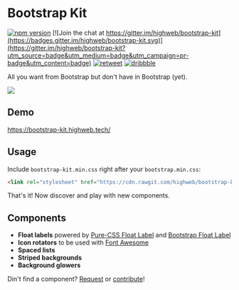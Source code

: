 Bootstrap Kit
=============

[![npm version](https://img.shields.io/npm/v/@highweb/bootstrap-kit.svg)](https://www.npmjs.com/package/@highweb/bootstrap-kit)
[![Join the chat at https://gitter.im/highweb/bootstrap-kit](https://badges.gitter.im/highweb/bootstrap-kit.svg)](https://gitter.im/highweb/bootstrap-kit?utm_source=badge&utm_medium=badge&utm_campaign=pr-badge&utm_content=badge)
[![retweet](https://img.shields.io/badge/re-tweet-00bfff.svg)](https://twitter.com/highwebtech/status/787591818305212416)
[![dribbble](https://img.shields.io/badge/dribbble-%E2%99%A5-ff1493.svg)](https://dribbble.com/shots/3028165-Bootstrap-Kit-v4)

All you want from Bootstrap but don't have in Bootstrap (yet).

<img src="https://cdn.rawgit.com/highweb/bootstrap-kit/40d8af7/bootstrap-kit.png"/>


## Demo

https://bootstrap-kit.highweb.tech/


## Usage

Include `bootstrap-kit.min.css` right after your `bootstrap.min.css`:
```html
<link rel="stylesheet" href="https://cdn.rawgit.com/highweb/bootstrap-kit/v4.0.0/dist/bootstrap-kit.min.css"/>
```

That's it! Now discover and play with new components.


## Components

- **Float labels** powered by [Pure-CSS Float Label](https://github.com/tonystar/float-label-css) and [Bootstrap Float Label](https://github.com/tonystar/bootstrap-float-label)
- **Icon rotators** to be used with [Font Awesome](http://fontawesome.io/)
- **Spaced lists**
- **Striped backgrounds**
- **Background glowers**

Din't find a component? [Request](https://github.com/highweb/bootstrap-kit/issues/new) or [contribute](https://github.com/highweb/bootstrap-kit/pulls)!
